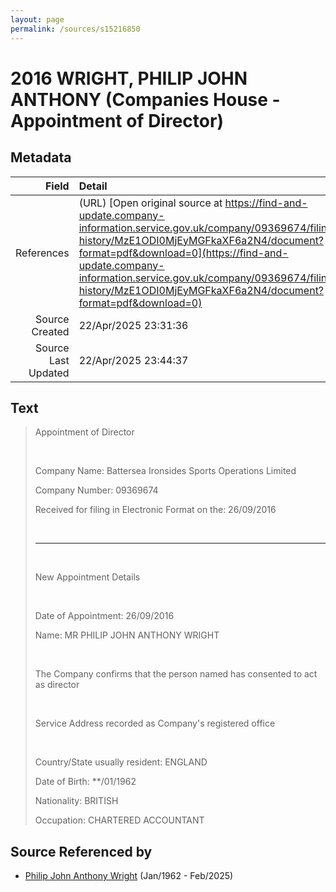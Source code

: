 ```yaml
---
layout: page
permalink: /sources/s15216850
---
```


# 2016 WRIGHT, PHILIP JOHN ANTHONY (Companies House - Appointment of Director)

## Metadata

Field | Detail
---:|:---
References | (URL) [Open original source at https://find-and-update.company-information.service.gov.uk/company/09369674/filing-history/MzE1ODI0MjEyMGFkaXF6a2N4/document?format=pdf&download=0](https://find-and-update.company-information.service.gov.uk/company/09369674/filing-history/MzE1ODI0MjEyMGFkaXF6a2N4/document?format=pdf&download=0)
Source Created | 22/Apr/2025 23:31:36
Source Last Updated | 22/Apr/2025 23:44:37

## Text

> Appointment of Director
>
> <br/>
>
> Company Name: Battersea Ironsides Sports Operations Limited
>
> Company Number: 09369674
>
> Received for filing in Electronic Format on the: 26/09/2016
>
> <br/>
>
> ---
>
> <br/>
>
> New Appointment Details
>
> <br/>
>
> Date of Appointment: 26/09/2016
>
> Name: MR PHILIP JOHN ANTHONY WRIGHT
>
> <br/>
>
> The Company confirms that the person named has consented to act as director
>
> <br/>
>
> Service Address recorded as Company's registered office
>
> <br/>
>
> Country/State usually resident: ENGLAND
>
> Date of Birth: **/01/1962
>
> Nationality: BRITISH
>
> Occupation: CHARTERED ACCOUNTANT
>

## Source Referenced by

* [Philip John Anthony Wright](../people/@66352546@-philip-john-anthony-wright-b1962-1-d2025-2.md) (Jan/1962 - Feb/2025)
